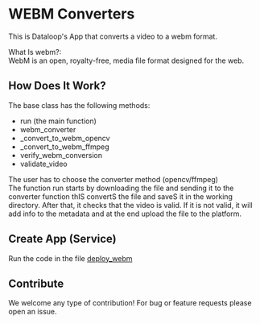 # WEBM Converters

This is Dataloop's App that converts a video to a webm format.   

What Is webm?:  
WebM is an open, royalty-free, media file format designed for the web.

## How Does It Work?

The base class has the following methods:

* run (the main function)
* webm_converter
* _convert_to_webm_opencv
* _convert_to_webm_ffmpeg
* verify_webm_conversion
* validate_video

The user has to choose the converter method (opencv/ffmpeg)  
The function run starts by downloading the file and sending it to the converter function 
thIS convertS the file and saveS it in the working directory. 
After that, it checks that the video is valid. If it is not valid, it will add info to the metadata
and at the end upload the file to the platform.

## Create App (Service)

Run the code in the file [deploy_webm](deploy_webm.py)


## Contribute

We welcome any type of contribution! For bug or feature requests please open an issue.

